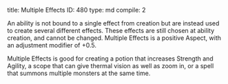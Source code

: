 title:          Multiple Effects
ID:             480
type:           md
compile:        2


An ability is not bound to a single effect from creation but are instead used to create several different effects. These effects are still chosen at ability creation, and cannot be changed. Multiple Effects is a positive Aspect, with an adjustment modifier of +0.5.

Multiple Effects is good for creating a potion that increases Strength and Agility, a scope that can give thermal vision as well as zoom in, or a spell that summons multiple monsters at the same time.